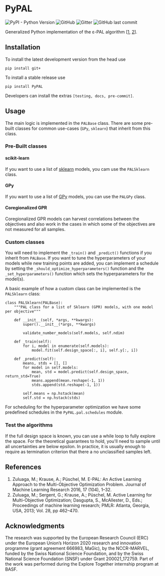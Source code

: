 # PyPAL

![PyPI - Python Version](https://img.shields.io/pypi/pyversions/PyPAL)
![GitHub](https://img.shields.io/github/license/kjappelbaum/PyPAL)
![Gitter](https://img.shields.io/gitter/room/kjappelbaum/PyPAL)
![GitHub last commit](https://img.shields.io/github/last-commit/kjappelbaum/PyPAL)

Generalized Python implementation of the ε-PAL algorithm [[1](#1), [2](#2)].

## Installation

To install the latest development version from the head use

```(bash)
pip install git+
```

To install a stable release use

```(bash)
pip install PyPAL
```

Developers can install the extras `[testing, docs, pre-commit]`.

## Usage

The main logic is implemented in the `PALBase` class. There are some pre-built classes for common use-cases (`GPy`, `sklearn`) that inherit from this class.

### Pre-Built classes

#### scikit-learn

If you want to use a list of [sklearn]() models, you cam use the `PALSklearn` class.

#### GPy

If you want to use a list of [GPy](https://sheffieldml.github.io/GPy/) models, you can use the `PALGPy` class.

#### Coregionalized GPR

Coregionalized GPR models can harvest correlations between the objectives and also work in the cases in which some of the objectives are not measured for all samples.

### Custom classes

You will need to implement the `_train()` and `_predict()` functions if you inherit from `PALBase`. If you want to tune the hyperparameters of your models while new training points are added, you can implement a schedule by setting the `_should_optimize_hyperparameters()` function and the `_set_hyperparameters()` function which sets the hyperparameters for the model(s).

A basic example of how a custom class can be implemented is the `PALSklearn` class:

```(python)
class PALSklearn(PALBase):
    """PAL class for a list of Sklearn (GPR) models, with one model per objective"""

    def __init__(self, *args, **kwargs):
        super().__init__(*args, **kwargs)

        validate_number_models(self.models, self.ndim)

    def _train(self):
        for i, model in enumerate(self.models):
            model.fit(self.design_space[:, i], self.y[:, i])

    def _predict(self):
        means, stds = [], []
        for model in self.models:
            mean, std = model.predict(self.design_space, return_std=True)
            means.append(mean.reshape(-1, 1))
            stds.append(std.reshape(-1, 1))

        self.means = np.hstack(mean)
        self.std = np.hstack(stds)
```

For scheduling for the hyperparameter optimization we have some predefined schedules in the `PyPAL.pal.schedules` module.

### Test the algorithms

If the full design space is known, you can use a while loop to fully explore the space.
For the theoretical guarantees to hold, you'll need to sample until all uncertainties are below epsilon. In practice, it is usually enough to require as termination criterion that there a no unclassified samples left.

## References

1. <a name="1"></a> Zuluaga, M.; Krause, A.; Püschel, M. E-PAL: An Active Learning Approach to the Multi-Objective Optimization Problem. Journal of Machine Learning Research 2016, 17 (104), 1–32.
2. <a name="2"></a> Zuluaga, M.; Sergent, G.; Krause, A.; Püschel, M. Active Learning for Multi-Objective Optimization; Dasgupta, S., McAllester, D., Eds.; Proceedings of machine learning research; PMLR: Atlanta, Georgia, USA, 2013; Vol. 28, pp 462–470.

## Acknowledgments

The research was supported by the European Research Council (ERC) under the European Union’s Horizon 2020 research and innovation programme (grant agreement 666983, MaGic), by the NCCR-MARVEL, funded by the Swiss National Science Foundation, and by the Swiss National Science Foundation (SNSF) under Grant 200021_172759. Part of the work was performed during the Explore Together internship program at BASF.
